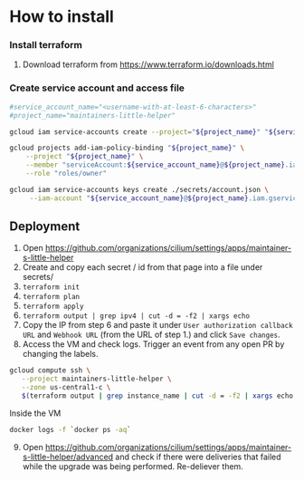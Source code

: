 # How to install

### Install terraform

1. Download terraform from https://www.terraform.io/downloads.html

### Create service account and access file

```bash
#service_account_name="<username-with-at-least-6-characters>"
#project_name="maintainers-little-helper"

gcloud iam service-accounts create --project="${project_name}" "${service_account_name}"

gcloud projects add-iam-policy-binding "${project_name}" \
    --project "${project_name}" \
    --member "serviceAccount:${service_account_name}@${project_name}.iam.gserviceaccount.com" \
    --role "roles/owner"

gcloud iam service-accounts keys create ./secrets/account.json \
     --iam-account "${service_account_name}@${project_name}.iam.gserviceaccount.com"
```

## Deployment

1. Open https://github.com/organizations/cilium/settings/apps/maintainer-s-little-helper
2. Create and copy each secret / id from that page into a file under secrets/
3. `terraform init`
4. `terraform plan`
5. `terraform apply`
6. `terraform output | grep ipv4 | cut -d = -f2 | xargs echo`
7. Copy the IP from step 6 and paste it under `User authorization callback URL`
   and `Webhook URL` (from the URL of step 1.) and click `Save changes`.
8. Access the VM and check logs. Trigger an event from any open PR by changing
   the labels.
```bash
gcloud compute ssh \
   --project maintainers-little-helper \
   --zone us-central1-c \
   $(terraform output | grep instance_name | cut -d = -f2 | xargs echo -n)
```

Inside the VM
```bash
docker logs -f `docker ps -aq`
```
9. Open https://github.com/organizations/cilium/settings/apps/maintainer-s-little-helper/advanced
   and check if there were deliveries that failed while the upgrade was being
   performed. Re-deliever them.
